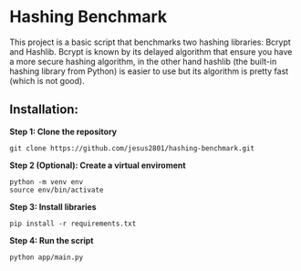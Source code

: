 # Hashing Benchmark

This project is a basic script that benchmarks two hashing libraries: Bcrypt and Hashlib.
Bcrypt is known by its delayed algorithm that ensure you have a more secure hashing algorithm, in the other hand
hashlib (the built-in hashing library from Python) is easier to use but its algorithm is pretty fast (which is not good).

## Installation:
**Step 1: Clone the repository**
```
git clone https://github.com/jesus2801/hashing-benchmark.git
```
**Step 2 (Optional): Create a virtual enviroment**
```
python -m venv env
source env/bin/activate
```

**Step 3: Install libraries**
```
pip install -r requirements.txt
```

**Step 4: Run the script**
```
python app/main.py
```